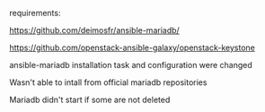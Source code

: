 requirements:

https://github.com/deimosfr/ansible-mariadb/

https://github.com/openstack-ansible-galaxy/openstack-keystone

ansible-mariadb installation task and configuration were changed

Wasn't able to intall from official mariadb repositories

Mariadb didn't start if some are not deleted

